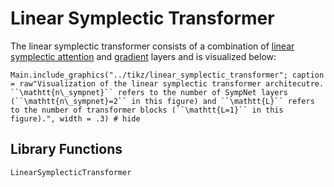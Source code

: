 # Linear Symplectic Transformer

The linear symplectic transformer consists of a combination of [linear symplectic attention](@ref "Linear Symplectic Attention") and [gradient](@ref "SympNet Gradient Layer") layers and is visualized below: 

```@example
Main.include_graphics("../tikz/linear_symplectic_transformer"; caption = raw"Visualization of the linear symplectic transformer architecutre. ``\mathtt{n\_sympnet}`` refers to the number of SympNet layers (``\mathtt{n\_sympnet}=2`` in this figure) and ``\mathtt{L}`` refers to the number of transformer blocks (``\mathtt{L=1}`` in this figure).", width = .3) # hide
```

## Library Functions

```@docs; canonical=false
LinearSymplecticTransformer
```